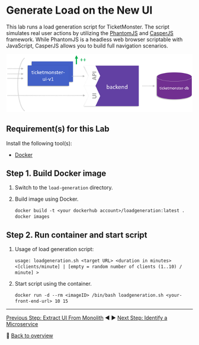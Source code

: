 # Generate Load on the New UI

This lab runs a load generation script for TicketMonster. The script simulates real user actions by utilizing the [PhantomJS](http://phantomjs.org/download.html) and [CasperJS](http://casperjs.org/) framework. While PhantomJS is a headless web browser scriptable with JavaScript, CasperJS allows you to build full navigation scenarios.

![scaling_up](../assets/scale_up.png)

## Requirement(s) for this Lab

Install the following tool(s):
* [Docker](https://www.docker.com/community-edition) 

## Step 1. Build Docker image

1. Switch to the `load-generation` directory.

1. Build image using Docker.
    ```
    docker build -t <your dockerhub account>/loadgeneration:latest .
    docker images
    ```

## Step 2. Run container and start script
1. Usage of load generation script:
    ```
    usage: loadgeneration.sh <target URL> <duration in minutes> <[clients/minute] | [empty = random number of clients (1..10) / minute] >
    ```

1. Start script using the container.
    ```
    docker run -d --rm <imageID> /bin/bash loadgeneration.sh <your-front-end-url> 10 15
    ```

---

[Previous Step: Extract UI From Monolith](../2_Extract_UI_From_Monolith) :arrow_backward: :arrow_forward: [Next Step: Identify a Microservice](../4_Identify_a_Microservice)

:arrow_up_small: [Back to overview](../)
